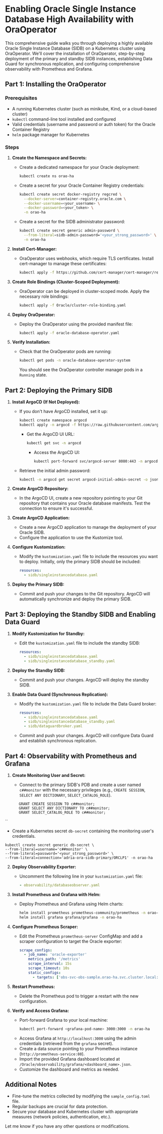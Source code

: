 

# Enabling Oracle Single Instance Database High Availability with OraOperator

This comprehensive guide walks you through deploying a highly available Oracle Single Instance Database (SIDB) on a Kubernetes cluster using OraOperator. We'll cover the installation of OraOperator, step-by-step deployment of the primary and standby SIDB instances, establishing Data Guard for synchronous replication, and configuring comprehensive observability with Prometheus and Grafana.

## Part 1: Installing the OraOperator

### Prerequisites

- A running Kubernetes cluster (such as minikube, Kind, or a cloud-based cluster)
- `kubectl` command-line tool installed and configured
- Valid credentials (username and password or auth token) for the Oracle Container Registry
- `helm` package manager for Kubernetes

### Steps

1. **Create the Namespace and Secrets:**

   - Create a dedicated namespace for your Oracle deployment:

     ```bash
     kubectl create ns orao-ha
     ```

   - Create a secret for your Oracle Container Registry credentials:

     ```bash
     kubectl create secret docker-registry regcred \
       --docker-server=container-registry.oracle.com \
       --docker-username=<your_username> \
       --docker-password=<your_token> \
       -n orao-ha
     ```

   - Create a secret for the SIDB administrator password:

     ```bash
     kubectl create secret generic admin-password \
       --from-literal=sidb-admin-password='<your_strong_password>' \
       -n orao-ha
     ```

2. **Install Cert-Manager:**

   - OraOperator uses webhooks, which require TLS certificates. Install cert-manager to manage these certificates:

     ```bash
     kubectl apply -f https://github.com/cert-manager/cert-manager/releases/download/v1.14.4/cert-manager.yaml
     ```

3. **Create Role Bindings (Cluster-Scoped Deployment):**

   - OraOperator can be deployed in cluster-scoped mode. Apply the necessary role bindings:

     ```bash
     kubectl apply -f Oracle/cluster-role-binding.yaml
     ```

4. **Deploy OraOperator:**

   - Deploy the OraOperator using the provided manifest file:

     ```bash
     kubectl apply -f oracle-database-operator.yaml
     ```

5. **Verify Installation:**

   - Check that the OraOperator pods are running:

     ```bash
     kubectl get pods -n oracle-database-operator-system
     ```

     You should see the OraOperator controller manager pods in a `Running` state.

## Part 2: Deploying the Primary SIDB

1. **Install ArgoCD (If Not Deployed):**
   - If you don't have ArgoCD installed, set it up:
     ```bash
     kubectl create namespace argocd
     kubectl apply -n argocd -f https://raw.githubusercontent.com/argoproj/argo-cd/stable/manifests/install.yaml
     ```
     - Get the ArgoCD UI URL:
       ```bash
       kubectl get svc -n argocd
       ```
       - Access the ArgoCD UI:
         ```bash
         kubectl port-forward svc/argocd-server 8080:443 -n argocd
         ```
   - Retrieve the initial admin password:
     ```bash
     kubectl -n argocd get secret argocd-initial-admin-secret -o jsonpath="{.data.password}" | base64 --decode && echo
     ```


2. **Create ArgoCD Repository:**
   - In the ArgoCD UI, create a new repository pointing to your Git repository that contains your Oracle database manifests. Test the connection to ensure it's successful.

3. **Create ArgoCD Application:**
   - Create a new ArgoCD application to manage the deployment of your Oracle SIDB.
   - Configure the application to use the Kustomize tool.

4. **Configure Kustomization:**
   - Modify the `kustomization.yaml` file to include the resources you want to deploy. Initially, only the primary SIDB should be included:

     ```yaml
     resources:
       - sidb/singleinstancedatabase.yaml
     ```

5. **Deploy the Primary SIDB:**
   - Commit and push your changes to the Git repository. ArgoCD will automatically synchronize and deploy the primary SIDB.

## Part 3: Deploying the Standby SIDB and Enabling Data Guard

1. **Modify Kustomization for Standby:**
   - Edit the `kustomization.yaml` file to include the standby SIDB:

     ```yaml
     resources:
       - sidb/singleinstancedatabase.yaml
       - sidb/singleinstancedatabase_standby.yaml
     ```

2. **Deploy the Standby SIDB:**
   - Commit and push your changes. ArgoCD will deploy the standby SIDB.

3. **Enable Data Guard (Synchronous Replication):**
   - Modify the `kustomization.yaml` file to include the Data Guard broker:

     ```yaml
     resources:
       - sidb/singleinstancedatabase.yaml
       - sidb/singleinstancedatabase_standby.yaml
       - sidb/dataguardbroker.yaml
     ```

   - Commit and push your changes. ArgoCD will configure Data Guard and establish synchronous replication. 

## Part 4: Observability with Prometheus and Grafana

1. **Create Monitoring User and Secret:**
   - Connect to the primary SIDB's PDB and create a user named `c##monitor` with the necessary privileges (e.g., `CREATE SESSION`, `SELECT ANY DICTIONARY`, `SELECT_CATALOG_ROLE`).

   ```CREATE USER c##monitor IDENTIFIED BY '<your_strong_password>';
      GRANT CREATE SESSION TO c##monitor;
      GRANT SELECT ANY DICTIONARY TO c##monitor;
      GRANT SELECT_CATALOG_ROLE TO c##monitor;
``
   - Create a Kubernetes secret `db-secret` containing the monitoring user's credentials.
  
   ``` 
   kubectl create secret generic db-secret \
  --from-literal=username='c##monitor' \
  --from-literal=password='<your_strong_password>' \
  --from-literal=connection='adria-ora-sidb-primary/ORCLP1' -n orao-ha
```

2. **Deploy Observability Exporter:**
   - Uncomment the following line in your `kustomization.yaml` file:
     ```yaml
     - observability/databaseobserver.yaml
     ```

3. **Install Prometheus and Grafana with Helm:**
   - Deploy Prometheus and Grafana using Helm charts:

     ```bash
     helm install prometheus prometheus-community/prometheus -n orao-ha
     helm install grafana grafana/grafana -n orao-ha
     ```

4. **Configure Prometheus Scraper:**
   - Edit the Prometheus `prometheus-server` ConfigMap and add a scraper configuration to target the Oracle exporter:
     ```yaml
     scrape_configs:
       - job_name: 'oracle-exporter'
         metrics_path: '/metrics'
         scrape_interval: 15s
         scrape_timeout: 10s
         static_configs:
           - targets: ['obs-svc-obs-sample.orao-ha.svc.cluster.local:9161'] 
     ```

5. **Restart Prometheus:**
   - Delete the Prometheus pod to trigger a restart with the new configuration.

6. **Verify and Access Grafana:**
   - Port-forward Grafana to your local machine:
     ```bash
     kubectl port-forward <grafana-pod-name> 3000:3000 -n orao-ha
     ```
   - Access Grafana at `http://localhost:3000` using the admin credentials (retrieved from the `grafana` secret).
   - Create a data source pointing to your Prometheus instance (`http://prometheus-service:80`).
   - Import the provided Grafana dashboard located at `/Oracle/observability/grafana/<dashboard_name>.json`.
   - Customize the dashboard and metrics as needed.

## Additional Notes

- Fine-tune the metrics collected by modifying the `sample_config.toml` file.
- Regular backups are crucial for data protection.
- Secure your database and Kubernetes cluster with appropriate measures (network policies, authentication, etc.).

Let me know if you have any other questions or modifications.
